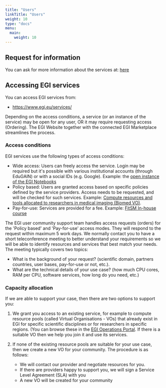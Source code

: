 ```yaml
---
title: "Users"
linkTitle: "Users"
weight: 10
type: "docs"
menu:
  main:
    weight: 10
---
```


## Request for information

You can ask for more information about the services at: [here](https://www.egi.eu/more-information/)

## Accessing EGI services

You can access EGI services from:

* https://www.egi.eu/services/ 

Depending on the access conditions, a service (or an instance of the service) may be open for any user, OR it may require requesting access (Ordering). The EGI Website together with the connected EGI Marketplace streamlines the process.  

### Access conditions

EGI services use the following types of access conditions:
* Wide access: Users can freely access the service. Login may be required but it's possible with various institutional accounts (through EduGAIN) or with a social IDs (e.g. Google). Example: the [open instance of the EGI Notebooks](https://notebooks.egi.eu/)
*  Policy based: Users are granted access based on specific policies defined by the service providers. Access needs to be requested, and will be checked for such services. Example: [Compute resources and tools allocated to researchers in medical imaging (Biomed VO)](http://lsgc.org/biomed.html).
* Pay-for-use: Services are provided for a fee. Example: [FitSM In-house course](https://www.egi.eu/services/fitsm-training/in-house-training/) 

The EGI user community support team handles access requests (orders) for the 'Policy based' and 'Pay-for-use' access modes. They will respond to the request within maximum 5 work days. We normally contact you to have a short teleconference meeting to better understand your requirements so we will be able to identify resources and services that best match your needs. The meeting typically covers two topics:
* What is the background of your request? (scientific domain, partners countries, user bases, pay-for-use or not, etc.). 
* What are the technical details of your use case? (how much CPU cores, RAM per CPU, software services, how long do you need, etc.)

### Capacity allocation

If we are able to support your case, then there are two options to support you: 
1. We grant you access to an existing service, for example to compute resource pools (called Virtual Organisations - VOs) that already exist in EGI for specific scientific disciplines or for researchers in specific regions. (You can browse these in the [EGI Operations Portal](https://operations-portal.egi.eu/vo/). If there is a suitable VO then we help you join it and use its services. 

2. If none of the existing resource pools are suitable for your use case, then we create a new VO for your community. The procedure is as follows:
   * We will contact our provider and negotiate resources for you.
   * If there are providers happy to support you, we will sign a Service Level Agreement (SLA) with you
   * A new VO will be created for your community
